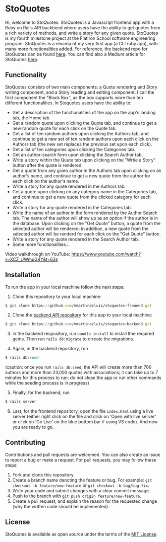 # StoQuotes
Hi, welcome to StoQuotes. StoQuotes is a Javascript frontend app with a Ruby on Rails API backbend where users have the ability to get quotes from a rich variety of methods, and write a story for any given quote. StoQuotes is my fourth milestone project at the Flatiron School software engineering program. StoQuotes is a revamp of my very first app (a CLI ruby app), with many more functionalities added. For reference, the backend repo for StoQuotes can be found [here](https://github.com/mmartinezluis/stoquotes-backend). You can find also a Medium article for StoQuotes [here](https://luis-mmartinez.medium.com/javascript-event-listeners-f733052ab0c0). 

## Functionality
StoQuotes consists of two main components: a Quote rendering and Story writing component, and a Story reading and editing component. I call the first component the "Black Box", as the box supports more than ten different functionalities. In Stoquotes users have the ability to:
* Get a description of the functionalities of the app on the app's landing tab, the Home tab.
* Get a random quote upon clicking the Quote tab, and continue to get a new random quote for each click on the Quote tab.
* Get a list of ten random authors upon clicking the Authors tab, and continue to get a new set of ten random authors upon each click on the Authors tab (the new set replaces the previous set upon each click).
* Get a list of ten categories upon clicking the Categories tab.
* Get an author-search form upon clicking the Search Author tab.
* Write a story within the Quute tab upon clicking on the "Wrtie a Story" button after the quote is rendered.
* Get a quote from any given author in the Authors tab upon clicking on an author's name, and continue to get a new quote from the author for each click on the author's name.
* Write a story for any quote rendered in the Authors tab.
* Get a quote upon clicking on any category name in the Categories tab, and continue to get a new quote from the clicked category for each click.
* Write a story for any quote rendered in the Categories tab. 
* Write the name of an author in the form rendered by the Author Search tab. The name of the author will show up as an option if the author is in the database. Upon clicking on the "Get Quote" button, a quote from the selected author will be rendered; in addition, a new quote from the selected author will be renderd for each click on the "Get Quote" button. 
* Write a story for any quote rendered in the Search Author tab. 
* Some more functionalities...

Video walkthrough on YouTube: https://www.youtube.com/watch?v=XCZ_UWmuG4Y&t=63s

## Installation
To run the app in your local machine follow the next steps:
1. Clone this repository to your local machine:
``` ruby
$ git clone https://github.com/mmartinezluis/stoquotes-fronend.git
```

2. Clone the [backend API repository](https://github.com/mmartinezluis/stoquotes-backend) for this app to your local machine:
``` ruby
$ git clone https://github.com/mmartinezluis/stoquotes-backend.git
```

3. In the backend respository, run `bundle install` to install lthe required gems. Then run `rails db:migrate` to crreate the migrations.

4. Again, in the backend repository, run 
```ruby
$ rails db:seed
```
(caution: once you run `rails db:seed`, the API will create more than 700 authors and more than 23,000 quotes with associations; it can take up to 7 minutes for this process to run; do not close the app or run other commands while the seeding process is in progress)

5. Finally, for the backend, run
```ruby 
$ rails server
```

6. Last, for the frontend repository, open the file `index.html` using a live server (either right click on the file and click on 'Open with live server' or click on 'Go Live' on the blue bottom bar if using VS code). And now you are ready to go.

## Contributing
Contributions and pull requests are welcomed. You can also create an issue to report a bug or make a request. For pull requests, you may follow these steps:
1. Fork and clone this repository.
2. Create a branch name denoting the feature or bug. For example: `git checkout -b feature/new-feature` or `git checkout -b bug/bug-fix`.
3. Write your code and submit changes with a clear commit message.
4. Push to the branch with `git push origin feature/new-feature`. 
5. Create a pull request, and explain the reason for the requested change (why the written code should be implemented).

## License
StoQuotes is available as open source under the terms of the [MIT License](https://github.com/mmartinezluis/stoquotes-frontend/blob/main/LICENSE.md). 